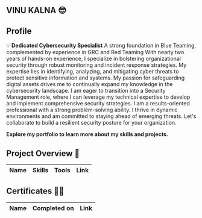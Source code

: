 ## VINU KALNA  😎

## Profile

💡 **Dedicated Cybersecurity Specialist**
A strong foundation in Blue Teaming, complemented by experience in GRC and Red Teaming With nearly two years of hands-on experience, I specialize in bolstering organizational security through robust monitoring and incident response strategies. My expertise lies in identifying, analyzing, and mitigating cyber threats to protect sensitive information and systems.
My passion for safeguarding digital assets drives me to continually expand my knowledge in the cybersecurity landscape. I am eager to transition into a Security Management role, where I can leverage my technical expertise to develop and implement comprehensive security strategies.
I am a results-oriented professional with a strong problem-solving ability. I thrive in dynamic environments and am committed to staying ahead of emerging threats. Let's collaborate to build a resilient security posture for your organization.

**Explore my portfolio to learn more about my skills and projects.**

## Project Overview 🤖

| Name | Skills | Tools | Link |
| --- | --- | --- | --- |

## Certificates 🧑‍🎓

| Name | Completed on | Link | 
| --- | --- | --- |
